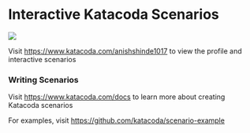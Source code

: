 # Interactive Katacoda Scenarios

[![](http://shields.katacoda.com/katacoda/anishshinde1017/count.svg)](https://www.katacoda.com/anishshinde1017 "Get your profile on Katacoda.com")

Visit https://www.katacoda.com/anishshinde1017 to view the profile and interactive scenarios

### Writing Scenarios
Visit https://www.katacoda.com/docs to learn more about creating Katacoda scenarios

For examples, visit https://github.com/katacoda/scenario-example

